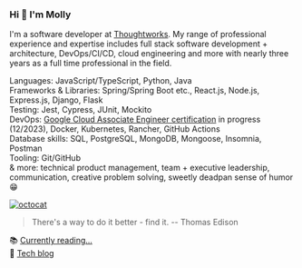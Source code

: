 ### Hi 👋 I'm Molly

I'm a software developer at [Thoughtworks](https://github.com/thoughtworks). My range of professional experience and expertise includes full stack software development + architecture, DevOps/CI/CD, cloud engineering and more with nearly three years as a full time professional in the field.

Languages: JavaScript/TypeScript, Python, Java\
Frameworks & Libraries: Spring/Spring Boot etc., React.js, Node.js, Express.js, Django, Flask\
Testing: Jest, Cypress, JUnit, Mockito\
DevOps: [Google Cloud Associate Engineer certification](https://cloud.google.com/learn/certification/cloud-engineer) in progress (12/2023), 
Docker, Kubernetes, Rancher, GitHub Actions\
Database skills: SQL, PostgreSQL, MongoDB, Mongoose, Insomnia, Postman\
Tooling: Git/GitHub\
& more: technical product management, team + executive leadership, communication, creative problem solving, sweetly deadpan sense of humor :grin:

[![octocat](https://i.imgur.com/JqU5A8U.png)](https://linktr.ee/mollycarroll)

> There's a way to do it better - find it. -- Thomas Edison

📚 [Currently reading...](https://www.goodreads.com/mollycarroll)\
📝 [Tech blog](https://medium.com/@mollycarroll)
